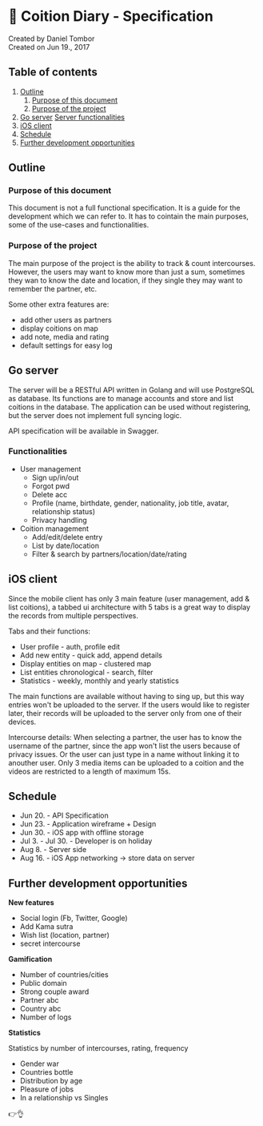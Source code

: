 # 💏 Coition Diary - Specification

Created by Daniel Tombor<br/>
Created on Jun 19., 2017

## Table of contents
1. [Outline](#outline)
    1. [Purpose of this document](#purpose-of-doc)
    2. [Purpose of the project](#purpose-of-proj)
2. [Go server](#server-spec)
    [Server functionalities](#server-funcs)
3. [iOS client](#mobile-client)
4. [Schedule](#schedule)
5. [Further development opportunities](#furhter-dev)

## <a name="outline"></a>Outline

### <a name="purpose-of-doc"></a>Purpose of this document

This document is not a full functional specification.
It is a guide for the development which we can refer to.
It has to cointain the main purposes, some of the use-cases and functionalities.

### <a name="purpose-of-proj"></a>Purpose of the project

The main purpose of the project is the ability to track & count intercourses.
However, the users may want to know more than just a sum, sometimes they wan to know the date and location, if they single they may want to remember the partner, etc.

Some other extra features are:
* add other users as partners
* display coitions on map
* add note, media and rating
* default settings for easy log

## <a name="server-spec"></a>Go server

The server will be a RESTful API written in Golang and will use PostgreSQL as database.
Its functions are to manage accounts and store and list coitions in the database.
The application can be used without registering, but the server does not implement full syncing logic.

API specification will be available in Swagger.

### <a name="server-funcs"></a>Functionalities

* User management 
    * Sign up/in/out 
    * Forgot pwd
    * Delete acc
    * Profile (name, birthdate, gender, nationality, job title, avatar, relationship status)
    * Privacy handling
* Coition management
    * Add/edit/delete entry
    * List by date/location
    * Filter & search by partners/location/date/rating

## <a name="mobile-client"></a>iOS client

Since the mobile client has only 3 main feature (user management, add & list coitions), a tabbed ui architecture with 5 tabs is a great way to display the records from multiple perspectives. 

Tabs and their functions:
* User profile - auth, profile edit
* Add new entity - quick add, append details
* Display entities on map - clustered map
* List entities chronological - search, filter
* Statistics - weekly, monthly and yearly statistics

The main functions are available without having to sing up, but this way entries won't be uploaded to the server.
If the users would like to register later, their records will be uploaded to the server only from one of their devices.

Intercourse details: When selecting a partner, the user has to know the username of the partner, since the app won't list the users because of privacy issues. Or the user can just type in a name without linking it to anouther user.
Only 3 media items can be uploaded to a coition and the videos are restricted to a length of maximum 15s.

## <a name="schedule"></a>Schedule

* Jun 20. - API Specification
* Jun 23. - Application wireframe + Design
* Jun 30. - iOS app with offline storage
* Jul 3. - Jul 30. - Developer is on holiday
* Aug 8. - Server side
* Aug 16. - iOS App networking -> store data on server

## <a name="furhter-dev"></a>Further development opportunities

**New features**

* Social login (Fb, Twitter, Google)
* Add Kama sutra
* Wish list (location, partner)
* secret intercourse

**Gamification**

* Number of countries/cities
* Public domain
* Strong couple award
* Partner abc
* Country abc
* Number of logs

**Statistics**

Statistics by number of intercourses, rating, frequency

* Gender war
* Countries bottle
* Distribution by age 
* Pleasure of jobs
* In a relationship vs Singles


👉👌